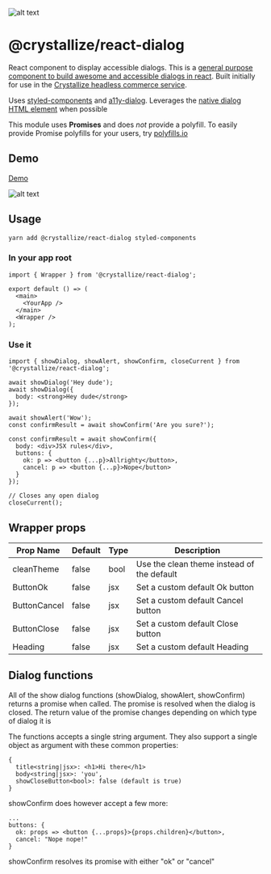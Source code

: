 ![alt text](https://raw.githubusercontent.com/snowballdigital/react-dialog/HEAD/media/logo.png "Speech bubble")

# @crystallize/react-dialog

React component to display accessible dialogs. This is a [general purpose component to build awesome and accessible dialogs in react](https://crystallize.com/developers/react-components/react-dialog). Built initially for use in the [Crystallize headless commerce service](https://crystallize.com).

Uses [styled-components](https://npmjs.org/package/styled-components) and [a11y-dialog](https://www.npmjs.com/package/a11y-dialog). Leverages the [native dialog HTML element](https://developer.mozilla.org/en-US/docs/Web/HTML/Element/dialog) when possible

This module uses **Promises** and does *not* provide a polyfill. To easily
provide Promise polyfills for your users, try [polyfills.io](https://polyfill.io/v2/docs/)

## Demo
[Demo](https://react-dialog.milliseconds.io)

![alt text](https://raw.githubusercontent.com/snowballdigital/react-dialog/HEAD/media/react-dialog.gif "React dialog in action")

## Usage

```
yarn add @crystallize/react-dialog styled-components
```

### In your app root

```
import { Wrapper } from '@crystallize/react-dialog';

export default () => (
  <main>
    <YourApp />
  </main>
  <Wrapper />
);
```

### Use it

```
import { showDialog, showAlert, showConfirm, closeCurrent } from '@crystallize/react-dialog';

await showDialog('Hey dude');
await showDialog({
  body: <strong>Hey dude</strong>
});

await showAlert('Wow');
const confirmResult = await showConfirm('Are you sure?');

const confirmResult = await showConfirm({
  body: <div>JSX rules</div>,
  buttons: {
    ok: p => <button {...p}>Allrighty</button>,
    cancel: p => <button {...p}>Nope</button>
  }
});

// Closes any open dialog
closeCurrent();
```

## Wrapper props
| Prop Name    | Default | Type | Description                                |
| ------------ | ------- | ---- | ------------------------------------------ |
| cleanTheme   | false   | bool | Use the clean theme instead of the default |
| ButtonOk     | false   | jsx  | Set a custom default Ok button             |
| ButtonCancel | false   | jsx  | Set a custom default Cancel button         |
| ButtonClose  | false   | jsx  | Set a custom default Close button          |
| Heading      | false   | jsx  | Set a custom default Heading               |

## Dialog functions
All of the show dialog functions (showDialog, showAlert, showConfirm) returns a promise when called. The promise is resolved when the dialog is closed. The return value of the
promise changes depending on which type of dialog it is

The functions accepts a single string argument. They also support a single object as argument with these common properties:

```
{
  title<string|jsx>: <h1>Hi there</h1>
  body<string|jsx>: 'you',
  showCloseButton<bool>: false (default is true)
}
```

showConfirm does however accept a few more:
```
...
buttons: {
  ok: props => <button {...props}>{props.children}</button>,
  cancel: "Nope nope!"
}
```
showConfirm resolves its promise with either "ok" or "cancel"
